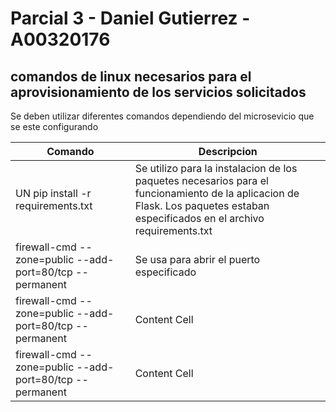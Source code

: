 # Parcial 3 - Daniel Gutierrez - A00320176

## comandos de linux necesarios para el aprovisionamiento de los servicios solicitados

Se deben utilizar diferentes comandos dependiendo del microsevicio que se este configurando

| Comando | Descripcion |
| ------------- | ------------- |
| UN pip install -r requirements.txt | Se utilizo para la instalacion de los paquetes necesarios para el funcionamiento de la aplicacion de Flask. Los paquetes estaban especificados en el archivo requirements.txt |
| firewall-cmd --zone=public --add-port=80/tcp --permanent	  | Se usa para abrir el puerto especificado  |
| firewall-cmd --zone=public --add-port=80/tcp --permanent	  | Content Cell  |
| firewall-cmd --zone=public --add-port=80/tcp --permanent	  | Content Cell  |
